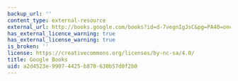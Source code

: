 ```yaml
---
backup_url: ''
content_type: external-resource
external_url: http://books.google.com/books?id=d-7vegnIgJsC&pg=PA40=onepage
has_external_licence_warning: true
has_external_license_warning: true
is_broken: ''
license: https://creativecommons.org/licenses/by-nc-sa/4.0/
title: Google Books
uid: a2d4523e-9907-4425-b870-630b57d0f2b0
---
```

